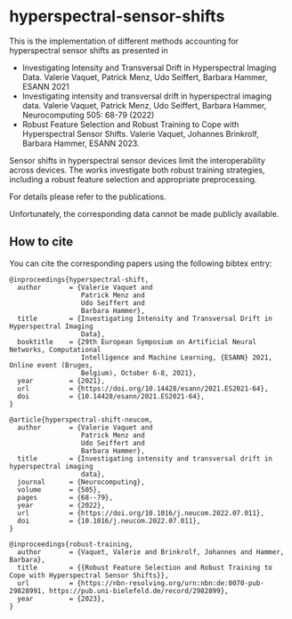 # hyperspectral-sensor-shifts


This is the implementation of different methods accounting for hyperspectral sensor shifts as presented in 
- Investigating Intensity and Transversal Drift in Hyperspectral Imaging Data. Valerie Vaquet, Patrick Menz, Udo Seiffert, Barbara Hammer, ESANN 2021
- Investigating intensity and transversal drift in hyperspectral imaging data. Valerie Vaquet, Patrick Menz, Udo Seiffert, Barbara Hammer, Neurocomputing 505: 68-79 (2022)
- Robust Feature Selection and Robust Training to Cope with Hyperspectral Sensor Shifts. Valerie Vaquet, Johannes Brinkrolf, Barbara Hammer, ESANN 2023. 

Sensor shifts in hyperspectral sensor devices limit the interoperability across devices. The works investigate both robust training strategies, including a robust feature selection and appropriate preprocessing.

For details please refer to the publications.

Unfortunately, the corresponding data cannot be made publicly available.

## How to cite
You can cite the corresponding papers using the following bibtex entry:
```
@inproceedings{hyperspectral-shift,
  author       = {Valerie Vaquet and
                  Patrick Menz and
                  Udo Seiffert and
                  Barbara Hammer},
  title        = {Investigating Intensity and Transversal Drift in Hyperspectral Imaging
                  Data},
  booktitle    = {29th European Symposium on Artificial Neural Networks, Computational
                  Intelligence and Machine Learning, {ESANN} 2021, Online event (Bruges,
                  Belgium), October 6-8, 2021},
  year         = {2021},
  url          = {https://doi.org/10.14428/esann/2021.ES2021-64},
  doi          = {10.14428/esann/2021.ES2021-64},
}

@article{hyperspectral-shift-neucom,
  author       = {Valerie Vaquet and
                  Patrick Menz and
                  Udo Seiffert and
                  Barbara Hammer},
  title        = {Investigating intensity and transversal drift in hyperspectral imaging
                  data},
  journal      = {Neurocomputing},
  volume       = {505},
  pages        = {68--79},
  year         = {2022},
  url          = {https://doi.org/10.1016/j.neucom.2022.07.011},
  doi          = {10.1016/j.neucom.2022.07.011},
}

@inproceedings{robust-training,
  author       = {Vaquet, Valerie and Brinkrolf, Johannes and Hammer, Barbara},
  title        = {{Robust Feature Selection and Robust Training to Cope with Hyperspectral Sensor Shifts}},
  url          = {https://nbn-resolving.org/urn:nbn:de:0070-pub-29828991, https://pub.uni-bielefeld.de/record/2982899},
  year         = {2023},
}

```
